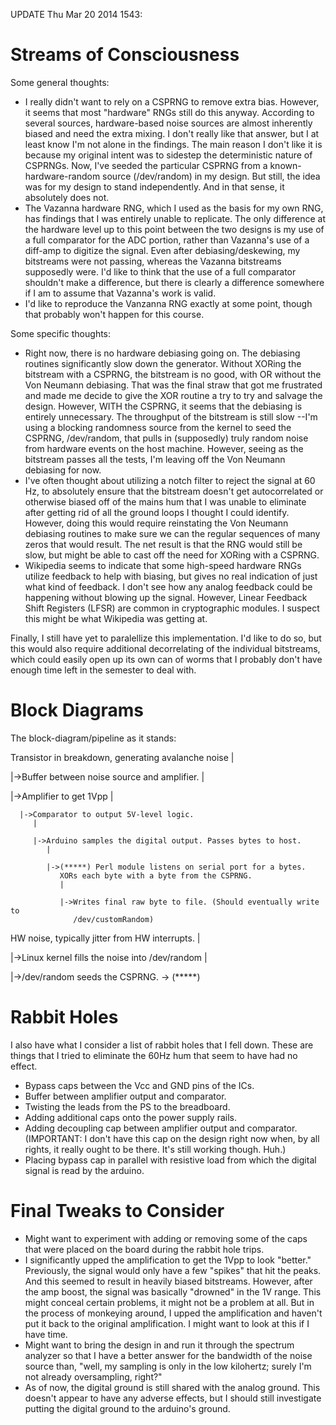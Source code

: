 UPDATE Thu Mar 20 2014 1543:

Streams of Consciousness
========================

Some general thoughts:

  * I really didn't want to rely on a CSPRNG to remove extra bias. However, it
    seems that most "hardware" RNGs still do this anyway. According to several
sources, hardware-based noise sources are almost inherently biased and need the
extra mixing. I don't really like that answer, but I at least know I'm not
alone in the findings. The main reason I don't like it is because my original 
intent was to sidestep the deterministic nature of CSPRNGs. Now, I've seeded 
the particular CSPRNG from a known-hardware-random source (/dev/random) in my 
design. But still, the idea was for my design to stand independently. And in 
that sense, it absolutely does not.
  * The Vazanna hardware RNG, which I used as the basis for my own RNG, has
    findings that I was entirely unable to replicate. The only difference at
the hardware level up to this point between the two designs is my use of a full
comparator for the ADC portion, rather than Vazanna's use of a diff-amp to
digitize the signal. Even after debiasing/deskewing, my bitstreams were not
passing, whereas the Vazanna bitstreams supposedly were. I'd like to think that
the use of a full comparator shouldn't make a difference, but there is clearly
a difference somewhere if I am to assume that Vazanna's work is valid.
  * I'd like to reproduce the Vanzanna RNG exactly at some point, though that
    probably won't happen for this course.

Some specific thoughts:

  * Right now, there is no hardware debiasing going on. The debiasing routines
    significantly slow down the generator. Without XORing the bitstream with a
CSPRNG, the bitstream is no good, with OR without the Von Neumann debiasing.
That was the final straw that got me frustrated and made me decide to give the
XOR routine a try to try and salvage the design.  However, WITH the CSPRNG, it
seems that the debiasing is entirely unnecessary.  The throughput of the
bitstream is still slow --I'm using a blocking randomness source from the
kernel to seed the CSPRNG, /dev/random, that pulls in (supposedly) truly random
noise from hardware events on the host machine. However, seeing as the
bitstream passes all the tests, I'm leaving off the Von Neumann debiasing for
now.
  * I've often thought about utilizing a notch filter to reject the signal at
    60 Hz, to absolutely ensure that the bitstream doesn't get autocorrelated
or otherwise biased off of the mains hum  that I was unable to eliminate after
getting rid of all the ground loops I thought I could identify.  However, doing
this would require reinstating the Von Neumann debiasing routines to make sure
we can the regular sequences of many zeros that would result. The net result is
that the RNG would still be slow, but might be able to cast off the need for
XORing with a CSPRNG.
  * Wikipedia seems to indicate that some high-speed hardware RNGs utilize
    feedback to help with biasing, but gives no real indication of just what
kind of feedback. I don't see how any analog feedback could be happening
without blowing up the signal. However, Linear Feedback Shift Registers (LFSR)
are common in cryptographic modules. I suspect this might be what Wikipedia was
getting at.

Finally, I still have yet to paralellize this implementation. I'd like to 
do so, but this would also require additional decorrelating of the individual 
bitstreams, which could easily open up its own can of worms that I probably 
don't have enough time left in the semester to deal with.

Block Diagrams
==============

The block-diagram/pipeline as it stands:

Transistor in breakdown, generating avalanche noise
|

|->Buffer between noise source and amplifier.
   |

   |->Amplifier to get 1Vpp
      |

      |->Comparator to output 5V-level logic.
         |

         |->Arduino samples the digital output. Passes bytes to host.
            |

            |->(*****) Perl module listens on serial port for a bytes. 
               XORs each byte with a byte from the CSPRNG.
               |

               |->Writes final raw byte to file. (Should eventually write to 
                  /dev/customRandom)

HW noise, typically jitter from HW interrupts.
|

|->Linux kernel fills the noise into /dev/random
   |

   |->/dev/random seeds the CSPRNG. -> (*****)

Rabbit Holes
============

I also have what I consider a list of rabbit holes that I fell down. These are 
things that I tried to eliminate the 60Hz hum that seem to have had no 
effect.

  * Bypass caps between the Vcc and GND pins of the ICs.
  * Buffer between amplifier output and comparator.
  * Twisting the leads from the PS to the breadboard.
  * Adding additional caps onto the power supply rails.
  * Adding decoupling cap between amplifier output and comparator.  (IMPORTANT:
    I don't have this cap on the design right now when, by all rights, it
really ought to be there. It's still working though. Huh.)
  * Placing bypass cap in parallel with resistive load from which the digital
    signal is read by the arduino.

Final Tweaks to Consider
========================

  * Might want to experiment with adding or removing some of the caps that were
    placed on the board during the rabbit hole trips.
  * I significantly upped the amplification to get the 1Vpp to look "better."
    Previously, the signal would only have a few "spikes" that hit the peaks.
And this seemed to result in heavily biased bitstreams. However, after the amp
boost, the signal was basically "drowned" in the 1V range. This might conceal
certain problems, it might not be a problem at all. But in the process of
monkeying around, I upped the amplification and haven't put it back to the
original amplification. I might want to look at this if I have time.
  * Might want to bring the design in and run it through the spectrum analyzer
    so that I have a better answer for the bandwidth of the noise source than,
"well, my sampling is only in the low kilohertz; surely I'm not already
oversampling, right?"
  * As of now, the digital ground is still shared with the analog ground. This
    doesn't appear to have any adverse effects, but I should still investigate
putting the digital ground to the arduino's ground.
